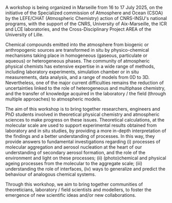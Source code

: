 
<html>

<style type="text/css">
.page-header {
  color: white;
  text-align: center;
  background-color: white;
  background-image: url("./images/atmoheader.png");
  background-repeat: no-repeat;
  background-size: cover;
  margin: 0 auto;
}
</style>
<body>
<p>A workshop is being organized in Marseille from 16 to 17 July 2025, on the initiative of the Specialized commission of Atmosphere and Ocean (CSOA) by the LEFE/CHAT (Atmospheric Chemistry) action of CNRS-INSU's national programs, with the support of the CNRS, University of Aix-Marseille, the ICR and LCE laboratories, and the Cross-Disciplinary Project AREA of the University of Lille.</p>
  
<p>Chemical compounds emitted into the atmosphere from biogenic or anthropogenic sources are transformed in situ by physico-chemical mechanisms taking place in homogeneous (gaseous, particulate or aqueous) or heterogeneous phases. The community of atmospheric physical chemists has extensive expertise in a wide range of methods, including laboratory experiments, simulation chamber or in situ measurements, data analysis, and a range of models from 0D to 3D.  Nevertheless, one of the major current difficulties remains the reduction of uncertainties linked to the role of heterogeneous and multiphase chemistry, and the transfer of knowledge acquired in the laboratory / the field (through multiple approaches) to atmospheric models.</p>

<p>The aim of this workshop is to bring together researchers, engineers and PhD students involved in theoretical physical chemistry and atmospheric sciences to make progress on these issues. Theoretical calculations, at the molecular scale are used to support experimental results obtained from laboratory and in situ studies, by providing a more in-depth interpretation of the findings and a better understanding of processes. In this way, they provide answers to fundamental investigations regarding (i) processes of molecular aggregation and aerosol nucleation at the heart of our understanding of secondary aerosol formation, and the role of the environment and light on these processes; (ii)  (photo)chemical and physical ageing processes from the molecular to the aggregate scale; (iii) understanding the role of interfaces, (iv) ways to generalize and predict the behaviour of analogous chemical systems.</p>

<p>Through this workshop, we aim to bring together communities of theoreticians, laboratory / field scientists and modellers, to foster the emergence of new scientific ideas and/or new collaborations.</p> 
</body>
</html>
